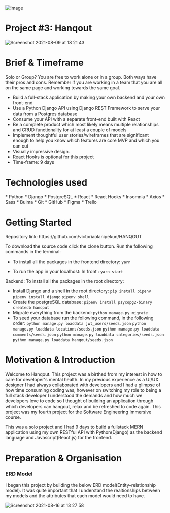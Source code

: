 ![image](https://user-images.githubusercontent.com/71145696/128151120-b3a88874-26e0-4e8c-b2e1-7dea3d5d3b3a.png)<h1> Project #3: Hanqout </h1>

![Screenshot 2021-08-09 at 18 21 43](https://user-images.githubusercontent.com/71145696/129551609-8248a1b5-0f20-491b-8e39-adc97d2fcea8.png)


<h1>Brief & Timeframe</h1>
Solo or Group? You are free to work alone or in a group. Both ways have their pros and cons. Remember if you are working in a team that you are all on the same page and working towards the same goal.

* Build a full-stack application by making your own backend and your own front-end
* Use a Python Django API using Django REST Framework to serve your data from a Postgres database
* Consume your API with a separate front-end built with React
* Be a complete product which most likely means multiple relationships and CRUD functionality for at least a couple of models
* Implement thoughtful user stories/wireframes that are significant enough to help you know which features are core MVP and which you can cut
* Visually impressive design.
* React Hooks is optional for this project
* Time-frame: 9 days

<h1>Technologies used</h1>
* Python
* Django
* PostgreSQL
* React
* React Hooks
* Insomnia
* Axios
* Sass
* Bulma
* Git
* GitHub
* Figma
* Trello


<h1>Getting Started</h1>
<p>Repository link: https://github.com/victoriaolanipekun/HANQOUT</p>

To download the source code click the clone button. Run the following commands in the terminal:

* To install all the packages in the frontend directory:
```yarn```

* To run the app in your localhost:
In front :
```yarn start```

Backend:
To install all the packages in the root directory:

* Install Django and a shell in the root directory:
`pip install pipenv`
`pipenv install django`
`pipenv shell`
* Create the postgreSQL database:
`pipenv install psycopg2-binary` 
`createdb hanqout`
* Migrate everything from the backend:
`python manage.py migrate`  
* To seed your database run the following command, in the following order:
`python manage.py loaddata jwt_users/seeds.json`
`python manage.py loaddata locations/seeds.json`
`python manage.py loaddata comments/seeds.json`
`python manage.py loaddata categories/seeds.json`
`python manage.py loaddata hanqout/seeds.json`


<h1>Motivation & Introduction</h1>
<p>Welcome to Hanqout. This project was a birthed from my interest in how to care for developer's mental health. In my previous experience as a UI/UX designer I had always collaborated with developers and I had a glimpse of how time consuming coding was, however on switching my role to being a full stack developer I understood the demands and how much we developers love to code so I thought of building an application through which developers can hangout, relax and be refreshed to code again. This project was my fourth project for the Software Engineering Immersive course. 
 
This was a solo project and I had 9 days to build a fullstack MERN application using my own RESTful API with Python(Django) as the backend language and Javascript(React.js) for the frontend.
</p>

<h1>Preparation & Organisation</h1>
<h3>ERD Model</h3>
I began this project by building the below ERD model(Entity–relationship model). It was quite important that I understand the realtionships between my models and the attributes that each model would need to have.

![Screenshot 2021-08-16 at 13 27 58](https://user-images.githubusercontent.com/71145696/129563753-ced5b474-e1ef-4333-a8ef-aad6525e0080.png)





















